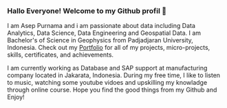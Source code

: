 ### Hallo Everyone! Welcome to my Github profil 🙌
I am Asep Purnama and i am passionate about data including Data Analytics, Data Science, Data Engineering and Geospatial Data. I am Bachelor's of Science in Geophysics from Padjadjaran University, Indonesia. Check out my [Portfolio](https://github.com/aseppurnama20/Portfolio/blob/58d6dc9171be5a662269680246e29781042ca15d/README.md) for all of my projects, micro-projects, skills, certificates, and achievements.

I am currently working as Database and SAP support at manufacturing company located in Jakarata, Indonesia. During my free time, I like to listen to music, watching some youtube vidoes and upskilling my knowladge through online course. Hope you find the good things from my Github and Enjoy! 
